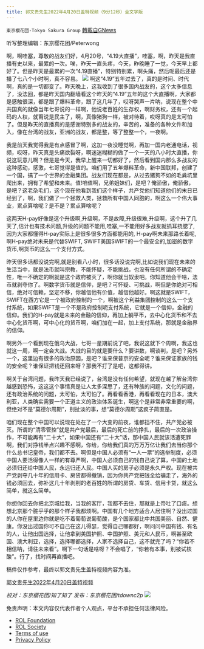 ```yaml
---
title: 郭文贵先生2022年4月20日盖特视频（9分12秒）全文字版
---
```

`東京櫻花団-Tokyo Sakura Group` [轉載自GNews](https://gnews.org/zh-hans/2382931/)

听写整理编辑：东京樱花团/Peterwong

啊，啊哇塞，尊敬的战友们好，4月20号，“4.19大直播”，哇塞，啊，昨天是我直播有史以来，最累的一次。唉，昨天一直头疼，今天，昨晚睡了一觉，今天早上都好了。但是昨天是最累的一次“4.19直播”，特别特别累，啊头痛，然后呢最后还是播了七八个小时啊，真不容易。
![](https://assets.gnews.org/wp-content/uploads/2022/04/1-217.png)
啊这“4.19”五年过去了，真的是时间、时代啊，真的是一切都变了。昨天晚上，这我收到了很多国内战友的，这个太多信息了，没法回，都是昨天国内翻墙看这个昨天的“4.19”五年的这个大直播啊，大家都是感触很深，都是跟了爆料革命，跟了这几年了，哎呀哭声一片呐，说现在整个中共国真的就像当年七哥说的一样啊，他说老百姓的生存权，啊财务权，还有一个起码的人权，就甭说是民主了，啊，真像猪狗一样，被对待着，哎呀真的是太可怕了。但是昨天的直播真的是感谢特别多的战友的，辛苦的，准备的各种文件和加入，像在台湾的战友，亚洲的战友，都是整，等了整整一个，一夜啊。

我是前天我觉得我是有点感冒了啊，这加一夜没睡觉啊，再加一国内老通电话，视频，哎呀，昨天真是头痛欲裂呀，啊迷迷糊糊的做了一个一天的八小时大直播，你说这玩意儿啊？但是是今天，我早上醒来一切都好了，然后看到国内那么多战友的这种感动，感激，七哥觉得是值的。咱们用了五年爆料革命，新中国联邦，创建了一个国，搞了一个世界的金融集团。战友们现在都是，从过去猪狗不如的毛粪坑里爬出来，拥有了希望和未来。值!咱值啊，兄弟姐妹们，是吧？俺骄傲，俺骄傲，是吧？这老杂毛们，这个现在他看到我们这个样子，共产党他们知道他们的末日已经到了，啊，我们做了一个拯救人类，拯救所有中国人同胞的，啊这么一个伟大事业，累点算啥呢？是不是？累点算啥呢？

这两天H-pay好像是这个升级啊,升级啊，不是故障,升级很难,升级啊，这个升了几天了,估计也有技术问题,升级的问题不能用,哇塞,一不能用好多战友就抓耳挠腮了,因为大家都懂得H-pay实际上是很多很多方面都能用的, H-pay啊未来那路长着呢,啊H-pay绝对未来是代替SWIFT, SWIFT美国SWIFT的一个最安全的,加密的数字货币,啊货币的这么一个支付方式。

昨天很多话都没说完啊,就是别看八小时，很多话没说完啊,比如说我们现在未来的生活当中，就是法币就叫宗教，不能怀疑，不能挑战，也没有任何所谓的不确定性，唯一不确定的啊就是这个政府被灭了，啊你就当奴隶吧。你知道他会干啥，法币就剥夺你了。啊数字货币就是信仰，是吧？可怀疑、可挑战，啊但是你绝对可相信，绝对可信赖，坚定不移，你越信他有价值，越信他越好。啊这就是SWIFT，SWIFT在西方它是一个被政府控制的一个，啊被这个利益集团控制的这么一个支付系统，如果SWIFT是一个不是政府控制呃支付系统，它就是一个信仰，金融的信仰。我们的H-pay就是未来的金融的信仰，再加上躺平币，去中心化货币和不去中心化货币啊，可中心化的货币啊，咱们加在一起，加上支付系统，那就是金融界的信仰。

啊另外一个看到现在俄乌大战，七哥一星期前说了吧，我说这就下个周啊，我这也就这一周，啊一定会大战。大战的目的就是要什么？要讲数，啊谈判，是吧？另外一个，这里边有很多的政治原因，是吧？谁来保普京的安全呢？谁来保证家族的钱的安全呢？谁保证把钱还回来呀？那我不打了是吧，这都得讲。

啊关于台湾问题，我昨天我已经说了，台湾是没有任何希望，就现在越了解台湾你越感到恐怖，这这这个事情真是让人太多深思了，还有种族的问题，文化的问题，还有政治系统的问题，太可怕，太可怕了。再看看香港，再看看现在的日本，澳大利亚，人类确实需要一个正道主义的政治体系诞生，啊这个是非常非常重要的啊，但绝对不是“莫德尔周期”，别扯淡的事，想“莫德尔周期”这疯子简直是。

咱们现在整个中国可以说现在处在了一个大变的前夜，谁都挡不住，共产党必被灭。所谓的“清零管控”就是共产党最后，最后的死亡前的挣扎，最后的一次政治操作，不可能再有“二十大”，如果中国还有“二十大”话，那中国人民就该活遭死罪啊，我们对挣钱半点兴趣不感啊，你给，你给我们真的万万万亿让我们去当你那个什么总书记皇帝，我们都不去。啊但是中国人必须有“一人一票”的选举制度，必须中国人要活得像人一样的有尊严啊，中国人必须自己的钱自己说了算，中国的土地必须归还给中国人民，永远归还人民。中国人买的房子必须是永久产权。现在被共产党剥夺几十年的信用卡、房贷都得撤销，因为你共产党把钱全给骗走了，海外的钱必须回去，弥补这几十年剥削的老百姓的所谓的房贷、车贷、信用卡贷，就这么简单，就这么简单。

你想你回去你把北京城给我，当我的客厅，我都不去住，那就是上帝吐了口痰。想想北京那个脏乎乎的那个样子我都烦啊。中国有几个地方适合人居住啊？没出过国的人你在屋里边你就是吃不着葡萄说葡萄酸，是个国家都比中共国美丽、自然、健康。你没出过国你可不自己在这儿得瑟，觉得自己哪都好，啊问问中国有钱、有名的人，让他出国选择，让他拿到美国护照、中国护照、美元和人民币，啊甚至欧国、澳大利亚，选择，选择哪都选择，人家不选择自己，这不就完了吗？“你若不相信呐，请往未来看”。啊下一句话是啥呀？不会唱了，“你若有本事，别被试核酸”。行了，找时间再直播吧。

稿件仅作参考，最终以郭文贵先生盖特视频内容为准。

[郭文贵先生2022年4月20日盖特视频](https://gettr.com/post/p167ju85091)

*校对：东京樱花团/知了知了
发布：东京樱花团/tdownc2p*
![](https://assets.gnews.org/wp-content/uploads/2022/03/yht.jpg)
 

免责声明：本文内容仅代表作者个人观点，平台不承担任何法律风险。

- [ROL Foundation](https://rolfoundation.org/)
- [ROL Society](https://rolsociety.org/)
- [Terms of use](https://gnews.org/terms-of-use-3/)
- [Privacy Policy](https://gnews.org/privacy-policy/)
